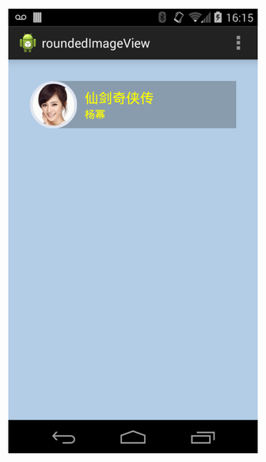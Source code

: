 ![alt tag](https://raw.githubusercontent.com/yuxiaohui78/android_develop/master/roundedImageView/snapshot/roundedImageview.png)
